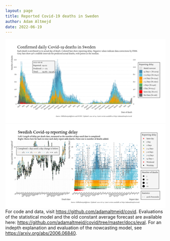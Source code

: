```yaml
---
layout: page
title: Reported Covid-19 deaths in Sweden
author: Adam Altmejd
date: 2022-06-19
---
```


![Graph of Swedish Covid-19 deaths with reporting delay.](deaths_lag_sweden_2022-06-19.png "Swedish Covid-19 deaths.")
![Graph of Swedish Covid-19 reporting delay in daily deaths.](lag_trend_sweden_2022-06-19.png "Trend in Swedish Covid-19 mortality reporting delay.")
For code and data, visit <https://github.com/adamaltmejd/covid>.
Evaluations of the statistical model and the old constant average forecast are available here: <https://github.com/adamaltmejd/covid/tree/master/docs/eval>.
For an indepth explanation and evaluation of the nowcasting model, see <https://arxiv.org/abs/2006.06840>.
